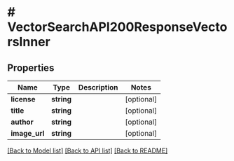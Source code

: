 # # VectorSearchAPI200ResponseVectorsInner

## Properties

Name | Type | Description | Notes
------------ | ------------- | ------------- | -------------
**license** | **string** |  | [optional]
**title** | **string** |  | [optional]
**author** | **string** |  | [optional]
**image_url** | **string** |  | [optional]

[[Back to Model list]](../../README.md#models) [[Back to API list]](../../README.md#endpoints) [[Back to README]](../../README.md)

